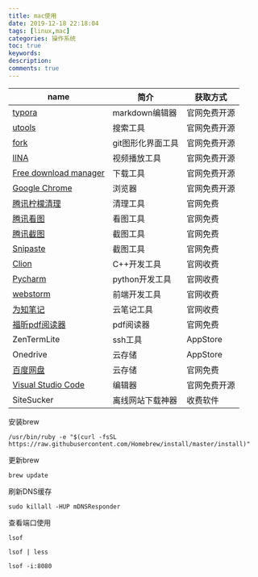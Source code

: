```yaml
---
title: mac使用
date: 2019-12-18 22:18:04
tags: [linux,mac]
categories: 操作系统
toc: true
keywords:
description:
comments: true
---
```


| name | 简介 | 获取方式 |
| --------------------- | ----------------- | ------------ |
| [typora](https://www.typora.io/) | markdown编辑器 | 官网免费开源 |
| [utools](https://www.u.tools/) | 搜索工具 | 官网免费开源 |
| [fork](https://git-fork.com/) | git图形化界面工具 | 官网免费开源 |
| [IINA](https://www.iina.io/) | 视频播放工具 | 官网免费开源 |
| [Free download manager](https://www.freedownloadmanager.org/zh/) | 下载工具 | 官网免费开源 |
| [Google Chrome](https://www.google.cn/intl/zh-CN/chrome/) | 浏览器 | 官网免费开源 |
| [腾讯柠檬清理](https://lemon.qq.com/) | 清理工具 | 官网免费 |
| [腾讯看图](https://jietu.qq.com/) | 看图工具 | 官网免费 |
| [腾讯截图](https://kantu.qq.com/) | 截图工具 | 官网免费 |
| [Snipaste](https://www.snipaste.com/) | 截图工具 | 官网免费 |
| [Clion](https://www.jetbrains.com/clion/) | C++开发工具 | 官网收费 |
| [Pycharm](https://www.jetbrains.com/pycharm/) | python开发工具 | 官网收费 |
| [webstorm](https://www.jetbrains.com/webstorm/) | 前端开发工具 | 官网收费 |
| [为知笔记](https://www.wiz.cn/zh-cn) | 云笔记工具 | 官网收费 |
| [福昕pdf阅读器](https://www.foxitsoftware.cn/) | pdf阅读器 | 官网免费 |
| ZenTermLite | ssh工具 | AppStore |
| Onedrive | 云存储 | AppStore |
| [百度网盘](https://pan.baidu.com/download#pan) | 云存储 | 官网免费 |
| [Visual Studio Code](https://code.visualstudio.com/) | 编辑器 | 官网免费开源 |
| SiteSucker | 离线网站下载神器 | 收费软件 |

安装brew

```shell
/usr/bin/ruby -e "$(curl -fsSL https://raw.githubusercontent.com/Homebrew/install/master/install)"
```

更新brew

```shell
brew update
```

刷新DNS缓存

```shell
sudo killall -HUP mDNSResponder
```

查看端口使用

```
lsof

lsof | less

lsof -i:8080
```

